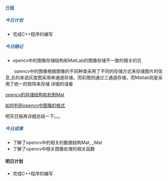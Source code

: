 #### <div style="color:#369">日报</div>


##### <div style="color:#369">今日计划</div> 

+ 完成C++程序的编写


##### <div style="color:#369">今日随记</div> 

+ opencv中的图像存储结构和MatLab的图像存储不一致的相关的坑 

&ensp;&ensp;&ensp;&ensp;opencv中的图像根据图像的不同种类采用了不同的存储方式来存储图片的信息,总的来说灰度图采用单通道存储，而彩图则通过三通道存储，而Matlab则是采用了统一的矩阵来存储
详细的请看

[opencv的存储结构和机制Mat](http://xiahouzuoxin.github.io/notes/html/OpenCV%E5%9F%BA%E7%A1%80%E7%AF%87%E4%B9%8BMat%E6%95%B0%E6%8D%AE%E7%BB%93%E6%9E%84.html)

[如何判别opencv中图像的格式](http://stackoverflow.com/questions/13272120/how-should-i-name-my-rgb-channels-using-cvmat?rq=1)

明天日报再详细总结一下。。。






##### <div style="color:#369">今日成果</div> 

+ 了解了opencv中的相关的数据结构Mat, \_Mat
+ 了解了opencv中相关图像处理的相关函数


#### 明日计划

+ 完成C++程序的编写
